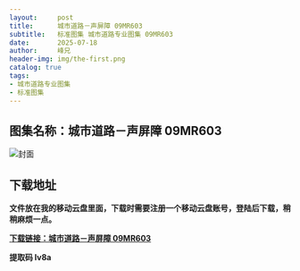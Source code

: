 ```yaml
---
layout:     post
title:      城市道路－声屏障 09MR603
subtitle:   标准图集 城市道路专业图集 09MR603
date:       2025-07-18
author:     峰兄
header-img: img/the-first.png
catalog: true
tags:
- 城市道路专业图集
- 标准图集
---
```

## 图集名称：城市道路－声屏障 09MR603
![封面](https://pic1.imgdb.cn/item/6879fcc158cb8da5c8c2a6f9.jpg)


## 下载地址 
**文件放在我的移动云盘里面，下载时需要注册一个移动云盘账号，登陆后下载，稍稍麻烦一点。**  
  
[**下载链接：城市道路－声屏障 09MR603**](https://caiyun.139.com/w/i/2oxwDy34gnq1y)


**提取码 lv8a**

